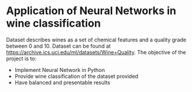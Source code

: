 # Application of Neural Networks in wine classification

Dataset describes wines as a set of chemical features and a quality grade between 0 and 10. Dataset can be found at https://archive.ics.uci.edu/ml/datasets/Wine+Quality.
The objective of the project is to:
- Implement Neural Network in Python
- Provide wine classification of the dataset provided
- Have balanced and presentable results
